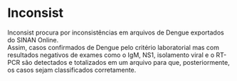 # Inconsist  
Inconsist procura por inconsistências em arquivos de Dengue exportados do SINAN Online.  
Assim, casos confirmados de Dengue pelo critério laboratorial mas com resultados negativos de exames como o IgM, NS1, isolamento viral e o RT-PCR são detectados e totalizados em um arquivo para que, posteriormente, os casos sejam classificados corretamente.
